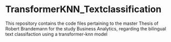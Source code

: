 # TransformerKNN_Textclassification
This repository contains the code files pertaining to the master Thesis of Robert Brandemann for the study Business Analytics, regarding the bilingual text classifaction using a transformer-knn model
